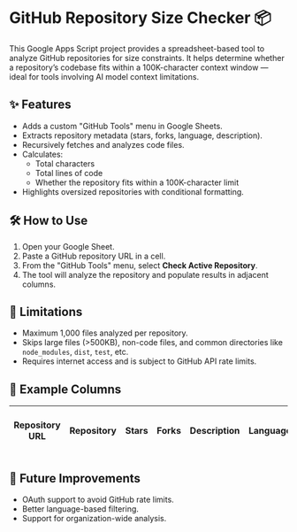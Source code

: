 # GitHub Repository Size Checker 📦

This Google Apps Script project provides a spreadsheet-based tool to analyze GitHub repositories for size constraints. It helps determine whether a repository’s codebase fits within a 100K-character context window — ideal for tools involving AI model context limitations.

## ✨ Features
- Adds a custom "GitHub Tools" menu in Google Sheets.
- Extracts repository metadata (stars, forks, language, description).
- Recursively fetches and analyzes code files.
- Calculates:
  - Total characters
  - Total lines of code
  - Whether the repository fits within a 100K-character limit
- Highlights oversized repositories with conditional formatting.

## 🛠️ How to Use
1. Open your Google Sheet.
2. Paste a GitHub repository URL in a cell.
3. From the "GitHub Tools" menu, select **Check Active Repository**.
4. The tool will analyze the repository and populate results in adjacent columns.

## 📌 Limitations
- Maximum 1,000 files analyzed per repository.
- Skips large files (>500KB), non-code files, and common directories like `node_modules`, `dist`, `test`, etc.
- Requires internet access and is subject to GitHub API rate limits.

## 📁 Example Columns
| Repository URL | Repository | Stars | Forks | Description | Language | Total Characters | Total Lines of Code | Meets Requirement | Comment |
|----------------|------------|-------|-------|-------------|----------|------------------|----------------------|-------------------|---------|

## 🚧 Future Improvements
- OAuth support to avoid GitHub rate limits.
- Better language-based filtering.
- Support for organization-wide analysis.

